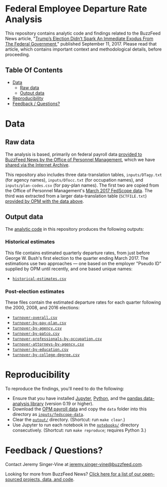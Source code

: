 # Federal Employee Departure Rate Analysis

This repository contains analytic code and findings related to the BuzzFeed News article, "[Trump’s Election Didn’t Spark An Immediate Exodus From The Federal Government](https://www.buzzfeed.com/jsvine/no-mass-exodus-from-federal-goverment-after-trumps-election)," published September 11, 2017. Please read that article, which contains important context and methodological details, before proceeding.

## Table Of Contents

- [Data](#data)
    - [Raw data](#raw-data)
    - [Output data](#output-data)
- [Reproducibility](#reproducibility)
- [Feedback / Questions?](#feedback--questions)

# Data

## Raw data

The analysis is based, primarily on federal payroll data [provided to BuzzFeed News by the Office of Personnel Management](https://www.buzzfeed.com/jsvine/sharing-hundreds-of-millions-of-federal-payroll-records), which we have [shared via the Internet Archive](https://archive.org/details/opm-federal-employment-data/).

This repository also includes three data-translation tables, `inputs/DTagy.txt` (for agency names), `inputs/DTocc.txt` (for occupation names), and `inputs/plan-codes.csv` (for pay-plan names). The first two are copied from the Office of Personnel Management's [March 2017 FedScope data](https://www.opm.gov/data/Index.aspx?tag=FedScope). The third was extracted from a larger data-translation table (`SCTFILE.txt`) [provided by OPM with the data above](https://archive.org/download/opm-federal-employment-data/data/1973-09-to-2014-06/).

## Output data

The [analytic code](notebooks/) in this repository produces the following outputs:

### Historical estimates

This file contains estimated quarterly departure rates, from just before George W. Bush's first election to the quarter ending March 2017. The estimations use two approaches — one based on the employer "Pseudo ID" supplied by OPM until recently, and one based unique names:

- [`historical-estimates.csv`](output/historical-estimates.csv) 

### Post-election estimates

These files contain the estimated departure rates for each quarter following the 2000, 2008, and 2016 elections:

- [`turnover-overall.csv`](output/turnover-overall.csv)
- [`turnover-by-pay-plan.csv`](output/turnover-by-pay-plan.csv)
- [`turnover-by-agency.csv`](output/turnover-by-agency.csv)
- [`turnover-by-patco.csv`](output/turnover-by-patco.csv)
- [`turnover-professionals-by-occupation.csv`](output/turnover-professionals-by-occupation.csv)
- [`turnover-attorneys-by-agency.csv`](output/turnover-attorneys-by-agency.csv)
- [`turnover-by-education.csv`](output/turnover-by-education.csv)
- [`turnover-by-college-degree.csv`](output/turnover-by-college-degree.csv)

# Reproducibility

To reproduce the findings, you'll need to do the following:

- Ensure that you have installed [Jupyter](http://jupyter.org/), [Python](https://www.python.org/), and the [pandas data-analysis library](https://pandas.pydata.org/) (version 0.19 or higher).
- Download the [OPM payroll data](https://archive.org/details/opm-federal-employment-data/) and copy the `data` folder into this directory as [`inputs/fedscope-data`](inputs/fedscope-data).
- Clear the [`output/`](output/) directory. (Shortcut: run `make clear`.)
- Use Jupyter to run each notebook in the [`notebooks/`](notebooks/) directory consecutively. (Shortcut: run `make reproduce`; requires Python 3.)

# Feedback / Questions?

Contact Jeremy Singer-Vine at [jeremy.singer-vine@buzzfeed.com](jeremy.singer-vine@buzzfeed.com).

Looking for more from BuzzFeed News? [Click here for a list of our open-sourced projects, data, and code](https://github.com/BuzzFeedNews/everything).
